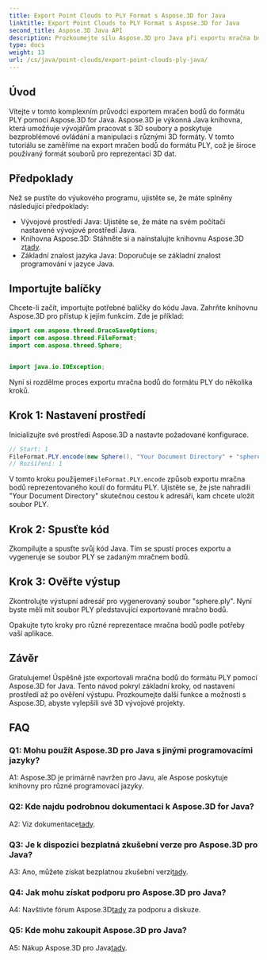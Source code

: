 ```yaml
---
title: Export Point Clouds to PLY Format s Aspose.3D for Java
linktitle: Export Point Clouds to PLY Format s Aspose.3D for Java
second_title: Aspose.3D Java API
description: Prozkoumejte sílu Aspose.3D pro Java při exportu mračna bodů do formátu PLY. Postupujte podle našeho podrobného průvodce pro bezproblémový 3D vývoj.
type: docs
weight: 13
url: /cs/java/point-clouds/export-point-clouds-ply-java/
---
```

## Úvod

Vítejte v tomto komplexním průvodci exportem mračen bodů do formátu PLY pomocí Aspose.3D for Java. Aspose.3D je výkonná Java knihovna, která umožňuje vývojářům pracovat s 3D soubory a poskytuje bezproblémové ovládání a manipulaci s různými 3D formáty. V tomto tutoriálu se zaměříme na export mračen bodů do formátu PLY, což je široce používaný formát souborů pro reprezentaci 3D dat.

## Předpoklady

Než se pustíte do výukového programu, ujistěte se, že máte splněny následující předpoklady:

- Vývojové prostředí Java: Ujistěte se, že máte na svém počítači nastavené vývojové prostředí Java.
-  Knihovna Aspose.3D: Stáhněte si a nainstalujte knihovnu Aspose.3D z[tady](https://releases.aspose.com/3d/java/).
- Základní znalost jazyka Java: Doporučuje se základní znalost programování v jazyce Java.

## Importujte balíčky

Chcete-li začít, importujte potřebné balíčky do kódu Java. Zahrňte knihovnu Aspose.3D pro přístup k jejím funkcím. Zde je příklad:

```java
import com.aspose.threed.DracoSaveOptions;
import com.aspose.threed.FileFormat;
import com.aspose.threed.Sphere;


import java.io.IOException;
```

Nyní si rozdělme proces exportu mračna bodů do formátu PLY do několika kroků.

## Krok 1: Nastavení prostředí

Inicializujte své prostředí Aspose.3D a nastavte požadované konfigurace.

```java
// Start: 1
FileFormat.PLY.encode(new Sphere(), "Your Document Directory" + "sphere.ply");
// Rozšíření: 1
```

 V tomto kroku použijeme`FileFormat.PLY.encode` způsob exportu mračna bodů reprezentovaného koulí do formátu PLY. Ujistěte se, že jste nahradili "Your Document Directory" skutečnou cestou k adresáři, kam chcete uložit soubor PLY.

## Krok 2: Spusťte kód

Zkompilujte a spusťte svůj kód Java. Tím se spustí proces exportu a vygeneruje se soubor PLY se zadaným mračnem bodů.

## Krok 3: Ověřte výstup

Zkontrolujte výstupní adresář pro vygenerovaný soubor "sphere.ply". Nyní byste měli mít soubor PLY představující exportované mračno bodů.

Opakujte tyto kroky pro různé reprezentace mračna bodů podle potřeby vaší aplikace.

## Závěr

Gratulujeme! Úspěšně jste exportovali mračna bodů do formátu PLY pomocí Aspose.3D for Java. Tento návod pokryl základní kroky, od nastavení prostředí až po ověření výstupu. Prozkoumejte další funkce a možnosti s Aspose.3D, abyste vylepšili své 3D vývojové projekty.

## FAQ

### Q1: Mohu použít Aspose.3D pro Java s jinými programovacími jazyky?

A1: Aspose.3D je primárně navržen pro Javu, ale Aspose poskytuje knihovny pro různé programovací jazyky.

### Q2: Kde najdu podrobnou dokumentaci k Aspose.3D for Java?

 A2: Viz dokumentace[tady](https://reference.aspose.com/3d/java/).

### Q3: Je k dispozici bezplatná zkušební verze pro Aspose.3D pro Java?

 A3: Ano, můžete získat bezplatnou zkušební verzi[tady](https://releases.aspose.com/).

### Q4: Jak mohu získat podporu pro Aspose.3D pro Java?

 A4: Navštivte fórum Aspose.3D[tady](https://forum.aspose.com/c/3d/18) za podporu a diskuze.

### Q5: Kde mohu zakoupit Aspose.3D pro Java?

 A5: Nákup Aspose.3D pro Java[tady](https://purchase.aspose.com/buy).